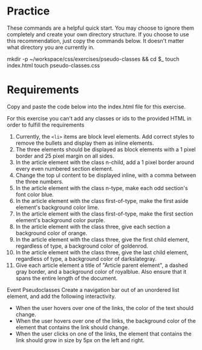 # Practice
These commands are a helpful quick start. You may choose to ignore them completely and create your own directory structure. If you choose to use this recommendation, just copy the commands below. It doesn't matter what directory you are currently in.

mkdir -p ~/workspace/css/exercises/pseudo-classes && cd $_
touch index.html
touch pseudo-classes.css

# Requirements
Copy and paste the code below into the index.html file for this exercise.

For this exercise you can't add any classes or ids to the provided HTML in order to fulfill the requirements

1. Currently, the ```<li>``` items are block level elements. Add correct styles to remove the bullets and display them as inline elements.
1. The three <span> elements should be displayed as block elements with a 1 pixel border and 25 pixel margin on all sides.
1. In the article element with the class n-child, add a 1 pixel border around every even numbered section element.
1. Change the top ul content to be displayed inline, with a comma between the three numbers.
1. In the article element with the class n-type, make each odd section's font color blue.
1. In the article element with the class first-of-type, make the first aside element's background color lime.
1. In the article element with the class first-of-type, make the first section element's background color purple.
1. In the article element with the class three, give each section a background color of orange.
1. In the article element with the class three, give the first child element, regardless of type, a background color of goldenrod.
1. In the article element with the class three, give the last child element, regardless of type, a background color of darkslategray.
1. Give each article element a title of "Article parent element", a dashed gray border, and a background color of royalblue. Also ensure that it spans the entire length of the document.

Event Pseudoclasses
Create a navigation bar out of an unordered list element, and add the following interactivity.

* When the user hovers over one of the links, the color of the text should change.
* When the user hovers over one of the links, the background color of the element that contains the link should change.
* When the user clicks on one of the links, the element that contains the link should grow in size by 5px on the left and right.